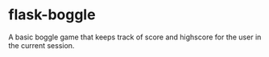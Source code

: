 # flask-boggle

A basic boggle game that keeps track of score and highscore for the user in the current session.
